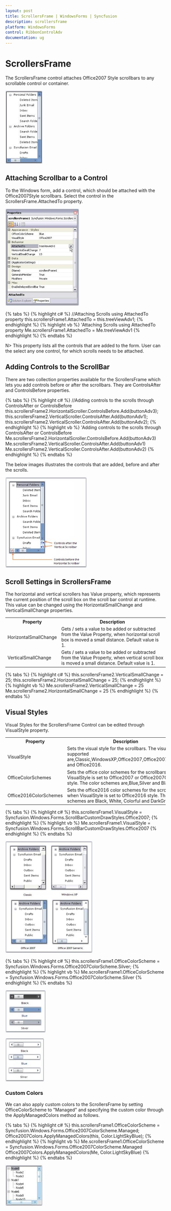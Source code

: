 ```yaml
---
layout: post
title: ScrollersFrame | WindowsForms | Syncfusion
description: scrollersframe
platform: WindowsForms
control: RibbonControlAdv 
documentation: ug
---
```


# ScrollersFrame

The ScrollersFrame control attaches Office2007 Style scrollbars to any scrollable control or container. 

![](ScrollersFrame_images/ScrollersFrame_img1.jpeg) 


## Attaching Scrollbar to a Control

To the Windows form, add a control, which should be attached with the Office2007Style scrollbars. Select the control in the ScrollersFrame.AttachedTo property.

![](ScrollersFrame_images/ScrollersFrame_img2.jpeg)

{% tabs %}
{% highlight c# %}
//Attaching Scrolls using AttachedTo property
this.scrollersFrame1.AttachedTo = this.treeViewAdv1;
{% endhighlight %}
{% highlight vb %}
'Attaching Scrolls using AttachedTo property
Me.scrollersFrame1.AttachedTo = Me.treeViewAdv1
{% endhighlight %}
{% endtabs %}

N> This property lists all the controls that are added to the form. User can the select any one control, for which scrolls needs to be attached.

## Adding Controls to the ScrollBar

There are two collection properties available for the ScrollersFrame which lets you add controls before or after the scrollbars. They are ControlsAfter and ControlsBefore properties.

{% tabs %}
{% highlight c# %}
//Adding controls to the scrolls through ControlsAfter or ControlsBefore
this.scrollersFrame2.HorizontalScroller.ControlsBefore.Add(buttonAdv3);
this.scrollersFrame2.VerticalScroller.ControlsAfter.Add(buttonAdv1);
this.scrollersFrame2.VerticalScroller.ControlsAfter.Add(buttonAdv2);
{% endhighlight %}
{% highlight vb %}
'Adding controls to the scrolls through ControlsAfter or ControlsBefore 
Me.scrollersFrame2.HorizontalScroller.ControlsBefore.Add(buttonAdv3)
Me.scrollersFrame2.VerticalScroller.ControlsAfter.Add(buttonAdv1)
Me.scrollersFrame2.VerticalScroller.ControlsAfter.Add(buttonAdv2)
{% endhighlight %}
{% endtabs %}

The below images illustrates the controls that are added, before and after the scrolls.

![](ScrollersFrame_images/ScrollersFrame_img4.jpeg)


## Scroll Settings in ScrollersFrame

The horizontal and vertical scrollers has Value property, which represents the current position of the scroll box on the scroll bar control at runtime. This value can be changed using the HorizontalSmallChange and VerticalSmallChange properties.


<table>
<tr>
<th>
Property</th><th>
Description</th></tr>
<tr>
<td>
HorizontalSmallChange</td><td>
Gets / sets a value to be added or subtracted from the Value Property, when horizontal scroll box is moved a small distance. Default value is 1.</td></tr>
<tr>
<td>
VerticalSmallChange</td><td>
Gets / sets a value to be added or subtracted from the Value Property, when vertical scroll box is moved a small distance. Default value is 1.</td></tr>
</table>

{% tabs %}
{% highlight c# %}
this.scrollersFrame2.VerticalSmallChange = 25;
this.scrollersFrame2.HorizontalSmallChange = 25;
{% endhighlight %}
{% highlight vb %}
Me.scrollersFrame2.VerticalSmallChange = 25
Me.scrollersFrame2.HorizontalSmallChange  = 25
{% endhighlight %}
{% endtabs %}

## Visual Styles 

Visual Styles for the ScrollersFrame Control can be edited through VisualStyle property.	


<table>
<tr>
<th>
Property</th><th>
Description</th></tr>
<tr>
<td>
VisualStyle</td><td>
Sets the visual style for the scrollbars. The visual styles supported are,Classic,WindowsXP,Office2007,Office2007Generic and Office2016.</td></tr>
<tr>
<td>
OfficeColorSchemes</td><td>
Sets the office color schemes for the scrollbars when VisualStyle is set to Office2007 or Office2007Generic style. The color schemes are,Blue,Silver and Black.</td></tr>
<tr>
<td>
Office2016ColorSchemes
</td>
<td>
Sets the office2016 color schemes for the scrollbars when VisualStyle is set to Office2016 style. The color schemes are Black, White, Colorful and DarkGray.
</td>
</tr>
</table>

{% tabs %}
{% highlight c# %}
this.scrollersFrame1.VisualStyle = Syncfusion.Windows.Forms.ScrollBarCustomDrawStyles.Office2007;
{% endhighlight %}
{% highlight vb %}
Me.scrollersFrame1.VisualStyle = Syncfusion.Windows.Forms.ScrollBarCustomDrawStyles.Office2007
{% endhighlight %}
{% endtabs %}

![](ScrollersFrame_images/ScrollersFrame_img5.jpeg)

{% tabs %}
{% highlight c# %}
this.scrollersFrame1.OfficeColorScheme = Syncfusion.Windows.Forms.Office2007ColorScheme.Silver;
{% endhighlight %}
{% highlight vb %}
Me.scrollersFrame1.OfficeColorScheme = Syncfusion.Windows.Forms.Office2007ColorScheme.Silver
{% endhighlight %}
{% endtabs %}

![](ScrollersFrame_images/ScrollersFrame_img6.jpeg)



![](ScrollersFrame_images/ScrollersFrame_img7.jpeg)



### Custom Colors

We can also apply custom colors to the ScrollersFrame by setting OfficeColorScheme to "Managed" and specifying the custom color through the ApplyManagedColors method as follows.

{% tabs %}
{% highlight c# %}
this.scrollersFrame1.OfficeColorScheme = Syncfusion.Windows.Forms.Office2007ColorScheme.Managed;
Office2007Colors.ApplyManagedColors(this, Color.LightSkyBlue);
{% endhighlight %}
{% highlight vb %}
Me.scrollersFrame1.OfficeColorScheme = Syncfusion.Windows.Forms.Office2007ColorScheme.Managed
Office2007Colors.ApplyManagedColors(Me, Color.LightSkyBlue)
{% endhighlight %}
{% endtabs %}

![](ScrollersFrame_images/ScrollersFrame_img8.jpeg)